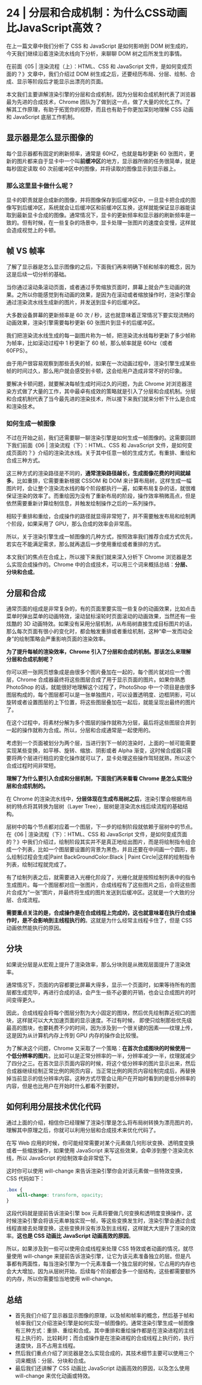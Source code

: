 # 24 | 分层和合成机制：为什么CSS动画比JavaScript高效？

在上一篇文章中我们分析了 CSS 和 JavaScript 是如何影响到 DOM 树生成的，今天我们继续沿着渲染流水线向下分析，来聊聊 DOM 树之后所发生的事情。

在前面《05 | 渲染流程（上）：HTML、CSS 和 JavaScript 文件，是如何变成页面的？》文章中，我们介绍过 DOM 树生成之后，还要经历布局、分层、绘制、合成、显示等阶段后才能显示出漂亮的页面。

本文我们主要讲解渲染引擎的分层和合成机制，因为分层和合成机制代表了浏览器最为先进的合成技术，Chrome 团队为了做到这一点，做了大量的优化工作。了解其工作原理，有助于拓宽你的视野，而且也有助于你更加深刻地理解 CSS 动画和 JavaScript 底层工作机制。

## 显示器是怎么显示图像的

每个显示器都有固定的刷新频率，通常是 60HZ，也就是每秒更新 60 张图片，更新的图片都来自于显卡中一个叫**前缓冲区**的地方，显示器所做的任务很简单，就是每秒固定读取 60 次前缓冲区中的图像，并将读取的图像显示到显示器上。

### 那么这里显卡做什么呢？

显卡的职责就是合成新的图像，并将图像保存到后缓冲区中，一旦显卡把合成的图像写到后缓冲区，系统就会让后缓冲区和前缓冲区互换，这样就能保证显示器能读取到最新显卡合成的图像。通常情况下，显卡的更新频率和显示器的刷新频率是一致的。但有时候，在一些复杂的场景中，显卡处理一张图片的速度会变慢，这样就会造成视觉上的卡顿。

## 帧 VS 帧率

了解了显示器是怎么显示图像的之后，下面我们再来明确下帧和帧率的概念，因为这是后续一切分析的基础。

当你通过滚动条滚动页面，或者通过手势缩放页面时，屏幕上就会产生动画的效果。之所以你能感觉到有动画的效果，是因为在滚动或者缩放操作时，渲染引擎会通过渲染流水线生成新的图片，并发送到显卡的后缓冲区。

大多数设备屏幕的更新频率是 60 次 / 秒，这也就意味着正常情况下要实现流畅的动画效果，渲染引擎需要每秒更新 60 张图片到显卡的后缓冲区。

我们把渲染流水线生成的每一副图片称为一帧，把渲染流水线每秒更新了多少帧称为帧率，比如滚动过程中 1 秒更新了 60 帧，那么帧率就是 60Hz（或者 60FPS）。

由于用户很容易观察到那些丢失的帧，如果在一次动画过程中，渲染引擎生成某些帧的时间过久，那么用户就会感受到卡顿，这会给用户造成非常不好的印象。

要解决卡顿问题，就要解决每帧生成时间过久的问题，为此 Chrome 对浏览器渲染方式做了大量的工作，其中最卓有成效的策略就是引入了分层和合成机制。分层和合成机制代表了当今最先进的渲染技术，所以接下来我们就来分析下什么是合成和渲染技术。

### 如何生成一帧图像

不过在开始之前，我们还需要聊一聊渲染引擎是如何生成一帧图像的。这需要回顾下我们前面《06 | 渲染流程（下）：HTML、CSS 和 JavaScript 文件，是如何变成页面的？》介绍的渲染流水线。关于其中任意一帧的生成方式，有重排、重绘和合成三种方式。

这三种方式的渲染路径是不同的，**通常渲染路径越长，生成图像花费的时间就越多**。比如重排，它需要重新根据 CSSOM 和 DOM 来计算布局树，这样生成一幅图片时，会让整个渲染流水线的每个阶段都执行一遍，如果布局复杂的话，就很难保证渲染的效率了。而重绘因为没有了重新布局的阶段，操作效率稍微高点，但是依然需要重新计算绘制信息，并触发绘制操作之后的一系列操作。

相较于重排和重绘，合成操作的路径就显得非常短了，并不需要触发布局和绘制两个阶段，如果采用了 GPU，那么合成的效率会非常高。

所以，关于渲染引擎生成一帧图像的几种方式，按照效率我们推荐合成方式优先，若实在不能满足需求，那么就再退后一步使用重绘或者重排的方式。

本文我们的焦点在合成上，所以接下来我们就来深入分析下 Chrome 浏览器是怎么实现合成操作的。Chrome 中的合成技术，可以用三个词来概括总结：**分层、分块和合成**。

## 分层和合成

通常页面的组成是非常复杂的，有的页面里要实现一些复杂的动画效果，比如点击菜单时弹出菜单的动画特效，滚动鼠标滚轮时页面滚动的动画效果，当然还有一些炫酷的 3D 动画特效。如果没有采用分层机制，从布局树直接生成目标图片的话，那么每次页面有很小的变化时，都会触发重排或者重绘机制，这种“牵一发而动全身”的绘制策略会严重影响页面的渲染效率。

**为了提升每帧的渲染效率，Chrome 引入了分层和合成的机制。那该怎么来理解分层和合成机制呢？**

你可以把一张网页想象成是由很多个图片叠加在一起的，每个图片就对应一个图层，Chrome 合成器最终将这些图层合成了用于显示页面的图片。如果你熟悉 PhotoShop 的话，就能很好地理解这个过程了，PhotoShop 中一个项目是由很多图层构成的，每个图层都可以是一张单独图片，可以设置透明度、边框阴影，可以旋转或者设置图层的上下位置，将这些图层叠加在一起后，就能呈现出最终的图片了。

在这个过程中，将素材分解为多个图层的操作就称为分层，最后将这些图层合并到一起的操作就称为合成。所以，分层和合成通常是一起使用的。

考虑到一个页面被划分为两个层，当进行到下一帧的渲染时，上面的一帧可能需要实现某些变换，如平移、旋转、缩放、阴影或者 Alpha 渐变，这时候合成器只需要将两个层进行相应的变化操作就可以了，显卡处理这些操作驾轻就熟，所以这个合成过程时间非常短。

**理解了为什么要引入合成和分层机制，下面我们再来看看 Chrome 是怎么实现分层和合成机制的。**

在 Chrome 的渲染流水线中，**分层体现在生成布局树之后**，渲染引擎会根据布局树的特点将其转换为层树（Layer Tree），层树是渲染流水线后续流程的基础结构。

层树中的每个节点都对应着一个图层，下一步的绘制阶段就依赖于层树中的节点。在《06 | 渲染流程（下）：HTML、CSS 和 JavaScript 文件，是如何变成页面的？》中我们介绍过，绘制阶段其实并不是真正地绘出图片，而是将绘制指令组合成一个列表，比如一个图层要设置的背景为黑色，并且还要在中间画一个圆形，那么绘制过程会生成|Paint BackGroundColor:Black | Paint Circle|这样的绘制指令列表，绘制过程就完成了。

有了绘制列表之后，就需要进入光栅化阶段了，光栅化就是按照绘制列表中的指令生成图片。每一个图层都对应一张图片，合成线程有了这些图片之后，会将这些图片合成为“一张”图片，并最终将生成的图片发送到后缓冲区。这就是一个大致的分层、合成流程。

**需要重点关注的是，合成操作是在合成线程上完成的，这也就意味着在执行合成操作时，是不会影响到主线程执行的**。这就是为什么经常主线程卡住了，但是 CSS 动画依然能执行的原因。

## 分块

如果说分层是从宏观上提升了渲染效率，那么分块则是从微观层面提升了渲染效率。

通常情况下，页面的内容都要比屏幕大得多，显示一个页面时，如果等待所有的图层都生成完毕，再进行合成的话，会产生一些不必要的开销，也会让合成图片的时间变得更久。

因此，合成线程会将每个图层分割为大小固定的图块，然后优先绘制靠近视口的图块，这样就可以大大加速页面的显示速度。不过有时候， 即使只绘制那些优先级最高的图块，也要耗费不少的时间，因为涉及到一个很关键的因素——纹理上传，这是因为从计算机内存上传到 GPU 内存的操作会比较慢。

为了解决这个问题，Chrome 又采取了一个策略：**在首次合成图块的时候使用一个低分辨率的图片**。比如可以是正常分辨率的一半，分辨率减少一半，纹理就减少了四分之三。在首次显示页面内容的时候，将这个低分辨率的图片显示出来，然后合成器继续绘制正常比例的网页内容，当正常比例的网页内容绘制完成后，再替换掉当前显示的低分辨率内容。这种方式尽管会让用户在开始时看到的是低分辨率的内容，但是也比用户在开始时什么都看不到要好。

## 如何利用分层技术优化代码

通过上面的介绍，相信你已经理解了渲染引擎是怎么将布局树转换为漂亮图片的，理解其中原理之后，你就可以利用分层和合成技术来优化代码了。

在写 Web 应用的时候，你可能经常需要对某个元素做几何形状变换、透明度变换或者一些缩放操作，如果使用 JavaScript 来写这些效果，会牵涉到整个渲染流水线，所以 JavaScript 的绘制效率会非常低下。

这时你可以使用 will-change 来告诉渲染引擎你会对该元素做一些特效变换，CSS 代码如下：

~~~ css
.box {
    will-change: transform, opacity;
}
~~~

这段代码就是提前告诉渲染引擎 box 元素将要做几何变换和透明度变换操作，这时候渲染引擎会将该元素单独实现一帧，等这些变换发生时，渲染引擎会通过合成线程直接去处理变换，这些变换并没有涉及到主线程，这样就大大提升了渲染的效率。**这也是 CSS 动画比 JavaScript 动画高效的原因**。

所以，如果涉及到一些可以使用合成线程来处理 CSS 特效或者动画的情况，就尽量使用 will-change 来提前告诉渲染引擎，让它为该元素准备独立的层。但是凡事都有两面性，每当渲染引擎为一个元素准备一个独立层的时候，它占用的内存也会大大增加，因为从层树开始，后续每个阶段都会多一个层结构，这些都需要额外的内存，所以你需要恰当地使用 will-change。

## 总结

- 首先我们介绍了显示器显示图像的原理，以及帧和帧率的概念，然后基于帧和帧率我们又介绍渲染引擎是如何实现一帧图像的。通常渲染引擎生成一帧图像有三种方式：重排、重绘和合成。其中重排和重绘操作都是在渲染进程的主线程上执行的，比较耗时；而合成操作是在渲染进程的合成线程上执行的，执行速度快，且不占用主线程。
- 然后我们重点介绍了浏览器是怎么实现合成的，其技术细节主要可以使用三个词来概括：分层、分块和合成。
- 最后我们还讲解了 CSS 动画比 JavaScript 动画高效的原因，以及怎么使用 will-change 来优化动画或特效。
